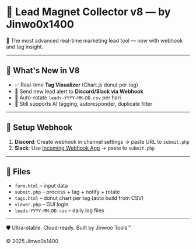 # 🧲 Lead Magnet Collector v8 — by Jinwo0x1400

🎯 The most advanced real-time marketing lead tool — now with webhook and tag insight.

---

## 🚀 What's New in V8

- ✅ Real-time **Tag Visualizer** (Chart.js donut per tag)
- 🔔 Send new lead alert to **Discord/Slack via Webhook**
- 📅 Auto-rotate `leads-YYYY-MM-DD.csv` per hari
- 🧠 Still supports AI tagging, autoresponder, duplicate filter

---

## 🔧 Setup Webhook

1. **Discord**: Create webhook in channel settings → paste URL to `submit.php`
2. **Slack**: Use [Incoming Webhook App](https://api.slack.com/messaging/webhooks) → paste to `submit.php`

---

## 📂 Files

- `form.html` – input data
- `submit.php` – process + tag + notify + rotate
- `tags.html` – donut chart per tag (auto build from CSV)
- `viewer.php` – GUI login
- `leads-YYYY-MM-DD.csv` – daily log files

---

🛡️ Ultra-stable. Cloud-ready. Built by Jinwoo Tools™

© 2025 Jinwo0x1400
